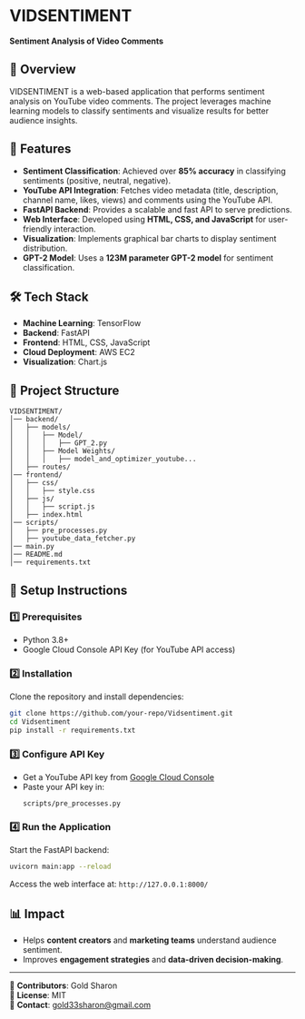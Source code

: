 # VIDSENTIMENT  
**Sentiment Analysis of Video Comments**  

## 📌 Overview  
VIDSENTIMENT is a web-based application that performs sentiment analysis on YouTube video comments. The project leverages machine learning models to classify sentiments and visualize results for better audience insights.  

## 🚀 Features  
- **Sentiment Classification**: Achieved over **85% accuracy** in classifying sentiments (positive, neutral, negative).  
- **YouTube API Integration**: Fetches video metadata (title, description, channel name, likes, views) and comments using the YouTube API.  
- **FastAPI Backend**: Provides a scalable and fast API to serve predictions.  
- **Web Interface**: Developed using **HTML, CSS, and JavaScript** for user-friendly interaction.  
- **Visualization**: Implements graphical bar charts to display sentiment distribution.  
- **GPT-2 Model**: Uses a **123M parameter GPT-2 model** for sentiment classification.  

## 🛠️ Tech Stack  
- **Machine Learning**: TensorFlow  
- **Backend**: FastAPI  
- **Frontend**: HTML, CSS, JavaScript  
- **Cloud Deployment**: AWS EC2  
- **Visualization**:  Chart.js

## 📂 Project Structure  
```
VIDSENTIMENT/
│── backend/
│   ├── models/
│   │   ├── Model/
│   │   │   ├── GPT_2.py
│   │   ├── Model Weights/
│   │   │   ├── model_and_optimizer_youtube...
│   ├── routes/
│── frontend/
│   ├── css/
│   │   ├── style.css
│   ├── js/
│   │   ├── script.js
│   ├── index.html
│── scripts/
│   ├── pre_processes.py
│   ├── youtube_data_fetcher.py
│── main.py
│── README.md
│── requirements.txt
```

## 🔧 Setup Instructions  

### 1️⃣ Prerequisites  
- Python 3.8+  
- Google Cloud Console API Key (for YouTube API access)  

### 2️⃣ Installation  
Clone the repository and install dependencies:  
```bash
git clone https://github.com/your-repo/Vidsentiment.git  
cd Vidsentiment  
pip install -r requirements.txt  
```

### 3️⃣ Configure API Key  
- Get a YouTube API key from [Google Cloud Console](https://console.cloud.google.com/)  
- Paste your API key in:  
  ```
  scripts/pre_processes.py
  ```

### 4️⃣ Run the Application  
Start the FastAPI backend:  
```bash
uvicorn main:app --reload
```

Access the web interface at: `http://127.0.0.1:8000/`  

## 📊 Impact  
- Helps **content creators** and **marketing teams** understand audience sentiment.  
- Improves **engagement strategies** and **data-driven decision-making**.  

---

📌 **Contributors**: Gold Sharon  
📌 **License**: MIT  
📌 **Contact**: gold33sharon@gmail.com  


